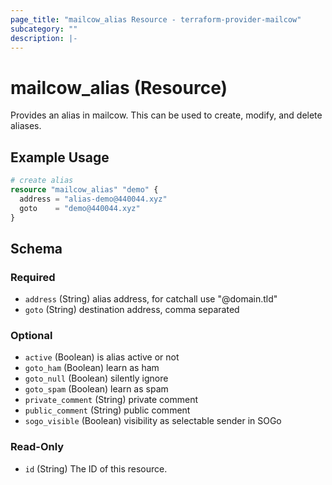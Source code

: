 ```yaml
---
page_title: "mailcow_alias Resource - terraform-provider-mailcow"
subcategory: ""
description: |-
---
```


# mailcow_alias (Resource)

Provides an alias in mailcow. This can be used to create, modify, and delete aliases.

## Example Usage
```terraform
# create alias
resource "mailcow_alias" "demo" {
  address = "alias-demo@440044.xyz"
  goto    = "demo@440044.xyz"
}
```

<!-- schema generated by tfplugindocs -->
## Schema

### Required

- `address` (String) alias address, for catchall use "@domain.tld"
- `goto` (String) destination address, comma separated

### Optional

- `active` (Boolean) is alias active or not
- `goto_ham` (Boolean) learn as ham
- `goto_null` (Boolean) silently ignore
- `goto_spam` (Boolean) learn as spam
- `private_comment` (String) private comment
- `public_comment` (String) public comment
- `sogo_visible` (Boolean) visibility as selectable sender in SOGo

### Read-Only

- `id` (String) The ID of this resource.
